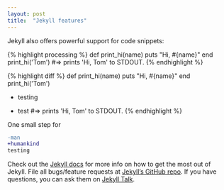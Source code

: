 ```yaml
---
layout: post
title:  "Jekyll features"
---
```


Jekyll also offers powerful support for code snippets:

{% highlight processing %}
def print_hi(name)
  puts "Hi, #{name}"
end
print_hi('Tom')
#=> prints 'Hi, Tom' to STDOUT.
{% endhighlight %}

{% highlight diff %}
def print_hi(name)
  puts "Hi, #{name}"
end
print_hi('Tom')
+ testing
- test
#=> prints 'Hi, Tom' to STDOUT.
{% endhighlight %}

One small step for
```diff
-man
+humankind
testing
```

Check out the [Jekyll docs][jekyll-docs] for more info on how to get the most out of Jekyll. File all bugs/feature requests at [Jekyll’s GitHub repo][jekyll-gh]. If you have questions, you can ask them on [Jekyll Talk][jekyll-talk].

[jekyll-docs]: https://jekyllrb.com/docs/home
[jekyll-gh]:   https://github.com/jekyll/jekyll
[jekyll-talk]: https://talk.jekyllrb.com/
